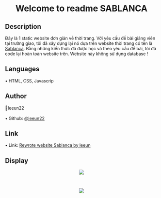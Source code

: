 <h1 align="center"> Welcome to readme SABLANCA </h1>

<h2> Description </h2>
Đây là 1 static website đơn giản về thời trang. Với yêu cầu đề bài giảng viên tại trường giao, 
tôi đã xây dựng lại nó dựa trên website thời trang có tên là <a href = "https://sablanca.vn/"> Sablanca</a>.
Bằng những kiến thức đã được học và theo yêu cầu đề bài, tôi đã code lại hoàn toàn website trên. Website này không sử dụng database ! 

<h2> Languages </h2>
• HTML, CSS, Javascrip <br>

<h2> Author </h2>
👤leeun22 <br> <br>
• Github: <a href = "https://github.com/leeun22"> @leeun22 </a> <br>

<h2> Link </h2>
• Link: <a href = "https://leeun22.github.io/SABLANCA/"> Rewrote website Sablanca by leeun </a> <br>

<h2> Display </h2>
<p align="center">
<img max-width: 100% align="center" src="https://user-images.githubusercontent.com/117708296/220129965-07ba2c45-8f12-4e1b-9bb4-9c517cacbbeb.png">
</p> <br>
<p align="center">
<img max-width: 100% align="center" src="https://user-images.githubusercontent.com/117708296/220133544-f0875b25-a286-4a80-a2a1-405b0280c511.png">
</p>
